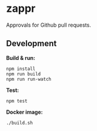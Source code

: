 # zappr

Approvals for Github pull requests.

## Development

**Build & run:**

```
npm install
npm run build
npm run run-watch
```

**Test:**

```
npm test
```

**Docker image:**

```
./build.sh
```
